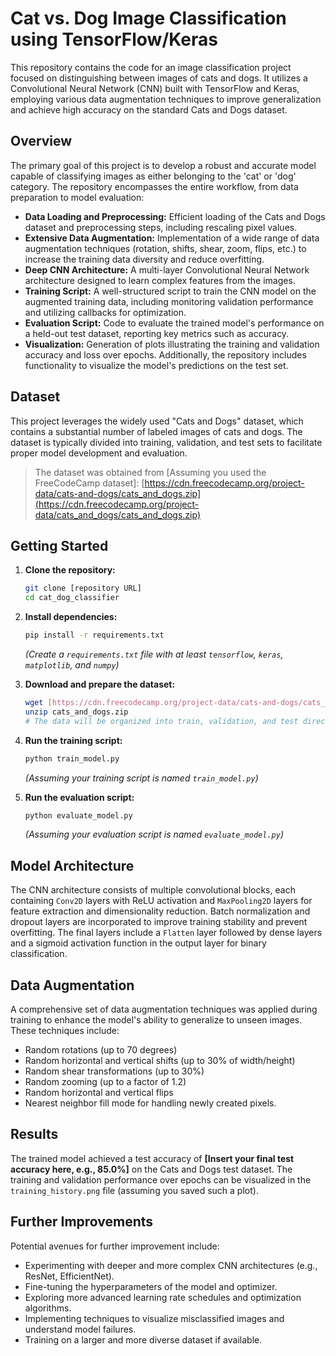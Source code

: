 # Cat vs. Dog Image Classification using TensorFlow/Keras

This repository contains the code for an image classification project focused on distinguishing between images of cats and dogs. It utilizes a Convolutional Neural Network (CNN) built with TensorFlow and Keras, employing various data augmentation techniques to improve generalization and achieve high accuracy on the standard Cats and Dogs dataset.

## Overview

The primary goal of this project is to develop a robust and accurate model capable of classifying images as either belonging to the 'cat' or 'dog' category. The repository encompasses the entire workflow, from data preparation to model evaluation:

* **Data Loading and Preprocessing:** Efficient loading of the Cats and Dogs dataset and preprocessing steps, including rescaling pixel values.
* **Extensive Data Augmentation:** Implementation of a wide range of data augmentation techniques (rotation, shifts, shear, zoom, flips, etc.) to increase the training data diversity and reduce overfitting.
* **Deep CNN Architecture:** A multi-layer Convolutional Neural Network architecture designed to learn complex features from the images.
* **Training Script:** A well-structured script to train the CNN model on the augmented training data, including monitoring validation performance and utilizing callbacks for optimization.
* **Evaluation Script:** Code to evaluate the trained model's performance on a held-out test dataset, reporting key metrics such as accuracy.
* **Visualization:** Generation of plots illustrating the training and validation accuracy and loss over epochs. Additionally, the repository includes functionality to visualize the model's predictions on the test set.

## Dataset

This project leverages the widely used "Cats and Dogs" dataset, which contains a substantial number of labeled images of cats and dogs. The dataset is typically divided into training, validation, and test sets to facilitate proper model development and evaluation.

> The dataset was obtained from [Assuming you used the FreeCodeCamp dataset]: [https://cdn.freecodecamp.org/project-data/cats-and-dogs/cats_and_dogs.zip](https://cdn.freecodecamp.org/project-data/cats_and_dogs/cats_and_dogs.zip)

## Getting Started

1.  **Clone the repository:**
    ```bash
    git clone [repository URL]
    cd cat_dog_classifier
    ```

2.  **Install dependencies:**
    ```bash
    pip install -r requirements.txt
    ```
    *(Create a `requirements.txt` file with at least `tensorflow`, `keras`, `matplotlib`, and `numpy`)*

3.  **Download and prepare the dataset:**
    ```bash
    wget [https://cdn.freecodecamp.org/project-data/cats-and-dogs/cats_and_dogs.zip](https://cdn.freecodecamp.org/project-data/cats-and-dogs/cats_and_dogs.zip)
    unzip cats_and_dogs.zip
    # The data will be organized into train, validation, and test directories.
    ```

4.  **Run the training script:**
    ```bash
    python train_model.py
    ```
    *(Assuming your training script is named `train_model.py`)*

5.  **Run the evaluation script:**
    ```bash
    python evaluate_model.py
    ```
    *(Assuming your evaluation script is named `evaluate_model.py`)*

## Model Architecture

The CNN architecture consists of multiple convolutional blocks, each containing `Conv2D` layers with ReLU activation and `MaxPooling2D` layers for feature extraction and dimensionality reduction. Batch normalization and dropout layers are incorporated to improve training stability and prevent overfitting. The final layers include a `Flatten` layer followed by dense layers and a sigmoid activation function in the output layer for binary classification.

## Data Augmentation

A comprehensive set of data augmentation techniques was applied during training to enhance the model's ability to generalize to unseen images. These techniques include:

* Random rotations (up to 70 degrees)
* Random horizontal and vertical shifts (up to 30% of width/height)
* Random shear transformations (up to 30%)
* Random zooming (up to a factor of 1.2)
* Random horizontal and vertical flips
* Nearest neighbor fill mode for handling newly created pixels.

## Results

The trained model achieved a test accuracy of **[Insert your final test accuracy here, e.g., 85.0%]** on the Cats and Dogs test dataset. The training and validation performance over epochs can be visualized in the `training_history.png` file (assuming you saved such a plot).

## Further Improvements

Potential avenues for further improvement include:

* Experimenting with deeper and more complex CNN architectures (e.g., ResNet, EfficientNet).
* Fine-tuning the hyperparameters of the model and optimizer.
* Exploring more advanced learning rate schedules and optimization algorithms.
* Implementing techniques to visualize misclassified images and understand model failures.
* Training on a larger and more diverse dataset if available.
